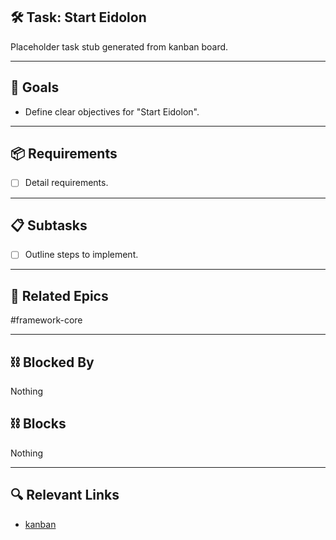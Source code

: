 ## 🛠️ Task: Start Eidolon

Placeholder task stub generated from kanban board.

---

## 🎯 Goals

- Define clear objectives for "Start Eidolon".

---

## 📦 Requirements

- [ ] Detail requirements.

---

## 📋 Subtasks

- [ ] Outline steps to implement.

---

## 🔗 Related Epics

#framework-core

---

## ⛓️ Blocked By

Nothing

## ⛓️ Blocks

Nothing

---

## 🔍 Relevant Links

- [kanban](../boards/kanban.md)
